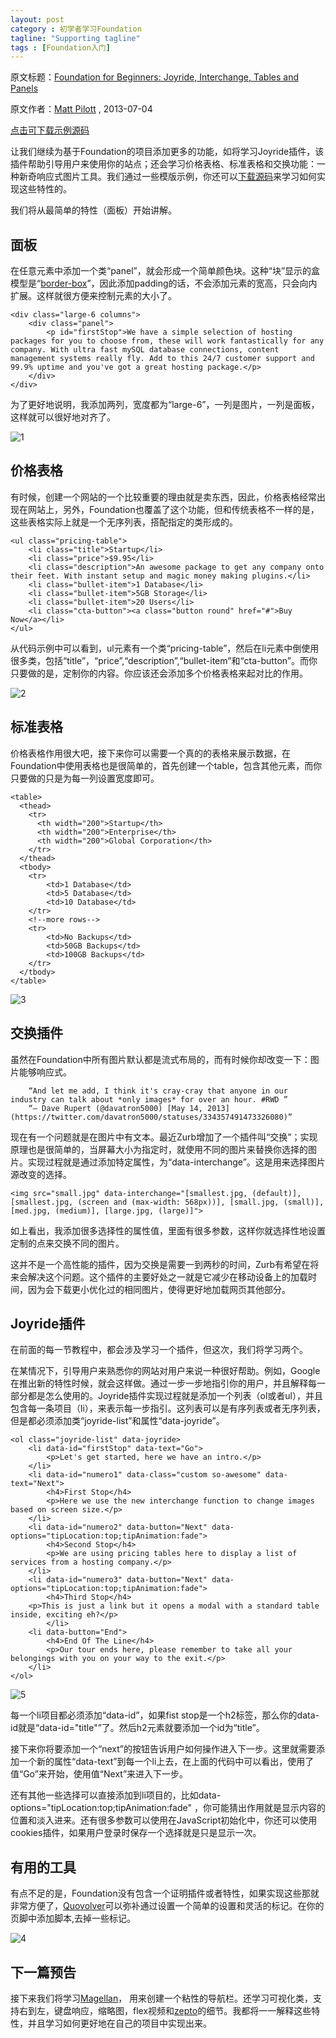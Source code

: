 ```yaml
---
layout: post
category : 初学者学习Foundation
tagline: "Supporting tagline"
tags : [Foundation入门]
---
```


原文标题：[Foundation for Beginners: Joyride, Interchange, Tables and Panels](http://webdesign.tutsplus.com/tutorials/htmlcss-tutorials/foundation-for-beginners-joyride-interchange-tables-and-panels/)

原文作者：[Matt Pilott](http://webdesign.tutsplus.com/author/matt-pilott/) , 2013-07-04

[点击可下载示例源码](http://source.tutsplus.com/webdesign/tutorials/042_foundation/Archive%202.zip)

让我们继续为基于Foundation的项目添加更多的功能，如将学习Joyride插件，该插件帮助引导用户来使用你的站点；还会学习价格表格、标准表格和交换功能：一种新奇响应式图片工具。我们通过一些模版示例，你还可以[下载源码](http://source.tutsplus.com/webdesign/tutorials/042_foundation/Archive%202.zip)来学习如何实现这些特性的。

<!--break-->

我们将从最简单的特性（面板）开始讲解。

## 面板 ##

在任意元素中添加一个类“panel”，就会形成一个简单颜色块。这种“块”显示的盒模型是“[border-box](http://hub.tutsplus.com/tutorials/quick-tip-did-internet-explorer-get-the-box-model-right--net-12328)”，因此添加padding的话，不会添加元素的宽高，只会向内扩展。这样就很方便来控制元素的大小了。

    <div class="large-6 columns">
	    <div class="panel">
	    	<p id="firstStop">We have a simple selection of hosting packages for you to choose from, these will work fantastically for any company. With ultra fast mySQL database connections, content management systems really fly. Add to this 24/7 customer support and 99.9% uptime and you've got a great hosting package.</p>
	    </div>
    </div>

为了更好地说明，我添加两列，宽度都为“large-6”，一列是图片，一列是面板，这样就可以很好地对齐了。

![1](http://pigerla.com/assets/images/20131221/1.png )

## 价格表格 ##

有时候，创建一个网站的一个比较重要的理由就是卖东西，因此，价格表格经常出现在网站上，另外，Foundation也覆盖了这个功能，但和传统表格不一样的是，这些表格实际上就是一个无序列表，搭配指定的类形成的。

	<ul class="pricing-table">
	    <li class="title">Startup</li>
	    <li class="price">$9.95</li>
	    <li class="description">An awesome package to get any company onto their feet. With instant setup and magic money making plugins.</li>
	    <li class="bullet-item">1 Database</li>
	    <li class="bullet-item">5GB Storage</li>
	    <li class="bullet-item">20 Users</li>
	    <li class="cta-button"><a class="button round" href="#">Buy Now</a></li>
	</ul>

从代码示例中可以看到，ul元素有一个类“pricing-table”，然后在li元素中倒使用很多类，包括“title”，“price”,“description”,“bullet-item”和“cta-button”。而你只要做的是，定制你的内容。你应该还会添加多个价格表格来起对比的作用。

![2](http://pigerla.com/assets/images/20131221/2.png )

## 标准表格 ##

价格表格作用很大吧，接下来你可以需要一个真的的表格来展示数据，在Foundation中使用表格也是很简单的，首先创建一个table，包含其他元素，而你只要做的只是为每一列设置宽度即可。

	<table>
	  <thead>
	    <tr>
	      <th width="200">Startup</th>
	      <th width="200">Enterprise</th>
	      <th width="200">Global Corporation</th>
	    </tr>
	  </thead>
	  <tbody>
	    <tr>
	        <td>1 Database</td>
	        <td>5 Database</td>
	        <td>10 Database</td>
	    </tr>
	    <!--more rows-->
	    <tr>
	        <td>No Backups</td>
	        <td>50GB Backups</td>
	        <td>100GB Backups</td>
	    </tr>
	  </tbody>
	</table>

![3](http://pigerla.com/assets/images/20131221/3.png )

## 交换插件 ##

虽然在Foundation中所有图片默认都是流式布局的，而有时候你却改变一下：图片能够响应式。
    
    	“And let me add, I think it's cray-cray that anyone in our industry can talk about *only images* for over an hour. #RWD ”
    	“— Dave Rupert (@davatron5000) [May 14, 2013](https://twitter.com/davatron5000/statuses/334357491473326080)”

现在有一个问题就是在图片中有文本。最近Zurb增加了一个插件叫“交换”；实现原理也是很简单的，当屏幕大小为指定时，就使用不同的图片来替换你选择的图片。实现过程就是通过添加特定属性，为“data-interchange”。这是用来选择图片源改变的选择。

    <img src="small.jpg" data-interchange="[smallest.jpg, (default)], [smallest.jpg, (screen and (max-width: 568px))], [small.jpg, (small)], [med.jpg, (medium)], [large.jpg, (large)]">

如上看出，我添加很多选择性的属性值，里面有很多参数，这样你就选择性地设置定制的点来交换不同的图片。

这并不是一个高性能的插件，因为交换是需要一到两秒的时间，Zurb有希望在将来会解决这个问题。这个插件的主要好处之一就是它减少在移动设备上的加载时间，因为会下载更小优化过的相同图片，使得更好地加载网页其他部分。

## Joyride插件 ##

在前面的每一节教程中，都会涉及学习一个插件，但这次，我们将学习两个。

在某情况下，引导用户来熟悉你的网站对用户来说一种很好帮助。例如，Google在推出新的特性时候，就会这样做。通过一步一步地指引你的用户，并且解释每一部分都是怎么使用的。Joyride插件实现过程就是添加一个列表（ol或者ul），并且包含每一条项目（li），来表示每一步指引。这列表可以是有序列表或者无序列表，但是都必须添加类“joyride-list”和属性“data-joyride”。

	<ol class="joyride-list" data-joyride>
	    <li data-id="firstStop" data-text="Go">
	        <p>Let's get started, here we have an intro.</p>
	    </li>
	    <li data-id="numero1" data-class="custom so-awesome" data-text="Next">
	        <h4>First Stop</h4>
	        <p>Here we use the new interchange function to change images based on screen size.</p>
	    </li>
	    <li data-id="numero2" data-button="Next" data-options="tipLocation:top;tipAnimation:fade">
	        <h4>Second Stop</h4>
	        <p>We are using pricing tables here to display a list of services from a hosting company.</p>
	    </li>
	    <li data-id="numero3" data-button="Next" data-options="tipLocation:top;tipAnimation:fade">
	        <h4>Third Stop</h4>
	    <p>This is just a link but it opens a modal with a standard table inside, exciting eh?</p>
	        </li>
	    <li data-button="End">
	        <h4>End Of The Line</h4>
	        <p>Our tour ends here, please remember to take all your belongings with you on your way to the exit.</p>
	    </li>
	</ol>

![5](http://pigerla.com/assets/images/20131221/5.png ) 

每一个li项目都必须添加“data-id”，如果fist stop是一个h2标签，那么你的data-id就是“data-id="title"”了。然后h2元素就要添加一个id为“title”。

接下来你将要添加一个“next”的按钮告诉用户如何操作进入下一步。这里就需要添加一个新的属性“data-text”到每一个li上去，在上面的代码中可以看出，使用了值“Go”来开始，使用值“Next”来进入下一步。

还有其他一些选择可以直接添加到li项目的，比如data-options="tipLocation:top;tipAnimation:fade" ，你可能猜出作用就是显示内容的位置和淡入进来。还有很多参数可以使用在JavaScript初始化中，你还可以使用cookies插件，如果用户登录时保存一个选择就是只是显示一次。

## 有用的工具 ##

有点不足的是，Foundation没有包含一个证明插件或者特性，如果实现这些那就非常方便了，[Quovolver](http://sandbox.sebnitu.com/jquery/quovolver/)可以弥补通过设置一个简单的设置和灵活的标记。在你的页脚中添加脚本,去掉一些标记。

![ 4](http://pigerla.com/assets/images/20131221/4.png )  

## 下一篇预告 ##

接下来我们将学习[Magellan](http://foundation.zurb.com/docs/components/magellan.html)， 用来创建一个粘性的导航栏。还学习可视化类，支持右到左，键盘响应，缩略图，flex视频和[zepto](http://foundation.zurb.com/docs/javascript.html)的细节。我都将一一解释这些特性，并且学习如何更好地在自己的项目中实现出来。